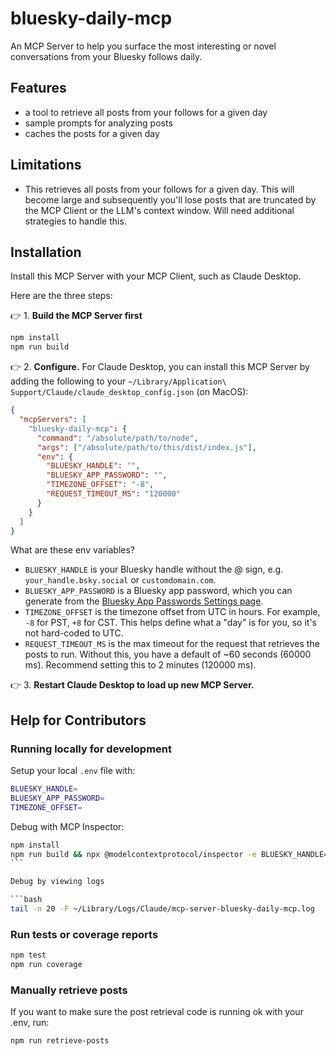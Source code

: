 # bluesky-daily-mcp

An MCP Server to help you surface the most interesting or novel conversations from your Bluesky follows daily.

## Features

- a tool to retrieve all posts from your follows for a given day
- sample prompts for analyzing posts
- caches the posts for a given day

## Limitations

- This retrieves all posts from your follows for a given day. This will become large and subsequently you'll lose posts that are truncated by the MCP Client or the LLM's context window. Will need additional strategies to handle this.

## Installation

Install this MCP Server with your MCP Client, such as Claude Desktop.

Here are the three steps:

👉 1. **Build the MCP Server first**

```bash
npm install
npm run build
```

👉 2. **Configure.** For Claude Desktop, you can install this MCP Server by adding the following to your `~/Library/Application\ Support/Claude/claude_desktop_config.json` (on MacOS):

```json
{
  "mcpServers": [
    "bluesky-daily-mcp": {
      "command": "/absolute/path/to/node",
      "args": ["/absolute/path/to/this/dist/index.js"],
      "env": {
        "BLUESKY_HANDLE": "",
        "BLUESKY_APP_PASSWORD": "",
        "TIMEZONE_OFFSET": "-8",
        "REQUEST_TIMEOUT_MS": "120000"
      }
    }
  ]
}
```

What are these env variables?

- `BLUESKY_HANDLE` is your Bluesky handle without the @ sign, e.g. `your_handle.bsky.social` or `customdomain.com`.
- `BLUESKY_APP_PASSWORD` is a Bluesky app password, which you can generate from the [Bluesky App Passwords Settings page](https://bsky.app/settings/app-passwords).
- `TIMEZONE_OFFSET` is the timezone offset from UTC in hours. For example, `-8` for PST, `+8` for CST. This helps define what a "day" is for you, so it's not hard-coded to UTC.
- `REQUEST_TIMEOUT_MS` is the max timeout for the request that retrieves the posts to run. Without this, you have a default of ~60 seconds (60000 ms). Recommend setting this to 2 minutes (120000 ms).

👉 3. **Restart Claude Desktop to load up new MCP Server.**

## Help for Contributors

### Running locally for development

Setup your local `.env` file with:

```bash
BLUESKY_HANDLE=
BLUESKY_APP_PASSWORD=
TIMEZONE_OFFSET=
```

Debug with MCP Inspector:

````bash
npm install
npm run build && npx @modelcontextprotocol/inspector -e BLUESKY_HANDLE=XXX -e BLUESKY_APP_PASSWORD=XXX -e TIMEZONE_OFFSET=XXX node dist/index.js
```

Debug by viewing logs

```bash
tail -n 20 -F ~/Library/Logs/Claude/mcp-server-bluesky-daily-mcp.log
````

### Run tests or coverage reports

```bash
npm test
npm run coverage
```

### Manually retrieve posts

If you want to make sure the post retrieval code is running ok with your .env, run:

```bash
npm run retrieve-posts
```
